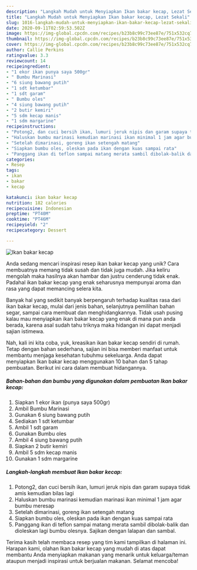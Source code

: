 ```yaml
---
description: "Langkah Mudah untuk Menyiapkan Ikan bakar kecap, Lezat Sekali"
title: "Langkah Mudah untuk Menyiapkan Ikan bakar kecap, Lezat Sekali"
slug: 1016-langkah-mudah-untuk-menyiapkan-ikan-bakar-kecap-lezat-sekali
date: 2020-09-11T02:59:53.502Z
image: https://img-global.cpcdn.com/recipes/b23b8c99c73ee87e/751x532cq70/ikan-bakar-kecap-foto-resep-utama.jpg
thumbnail: https://img-global.cpcdn.com/recipes/b23b8c99c73ee87e/751x532cq70/ikan-bakar-kecap-foto-resep-utama.jpg
cover: https://img-global.cpcdn.com/recipes/b23b8c99c73ee87e/751x532cq70/ikan-bakar-kecap-foto-resep-utama.jpg
author: Callie Perkins
ratingvalue: 3.3
reviewcount: 14
recipeingredient:
- "1 ekor ikan punya saya 500gr"
- " Bumbu Marinasi"
- "6 siung bawang putih"
- "1 sdt ketumbar"
- "1 sdt garam"
- " Bumbu oles"
- "4 siung bawang putih"
- "2 butir kemiri"
- "5 sdm kecap manis"
- "1 sdm margarine"
recipeinstructions:
- "Potong2, dan cuci bersih ikan, lumuri jeruk nipis dan garam supaya tidak amis kemudian bilas lagi"
- "Haluskan bumbu marinasi kemudian marinasi ikan minimal 1 jam agar bumbu meresap"
- "Setelah dimarinasi, goreng ikan setengah matang"
- "Siapkan bumbu oles, oleskan pada ikan dengan kuas sampai rata"
- "Panggang ikan di teflon sampai matang merata sambil dibolak-balik dan dioleskan lagi bumbu olesnya. Sajikan dengan lalapan dan sambal."
categories:
- Resep
tags:
- ikan
- bakar
- kecap

katakunci: ikan bakar kecap 
nutrition: 182 calories
recipecuisine: Indonesian
preptime: "PT40M"
cooktime: "PT46M"
recipeyield: "2"
recipecategory: Dessert

---
```



![Ikan bakar kecap](https://img-global.cpcdn.com/recipes/b23b8c99c73ee87e/751x532cq70/ikan-bakar-kecap-foto-resep-utama.jpg)

Anda sedang mencari inspirasi resep ikan bakar kecap yang unik? Cara membuatnya memang tidak susah dan tidak juga mudah. Jika keliru mengolah maka hasilnya akan hambar dan justru cenderung tidak enak. Padahal ikan bakar kecap yang enak seharusnya mempunyai aroma dan rasa yang dapat memancing selera kita.

Banyak hal yang sedikit banyak berpengaruh terhadap kualitas rasa dari ikan bakar kecap, mulai dari jenis bahan, selanjutnya pemilihan bahan segar, sampai cara membuat dan menghidangkannya. Tidak usah pusing kalau mau menyiapkan ikan bakar kecap yang enak di mana pun anda berada, karena asal sudah tahu triknya maka hidangan ini dapat menjadi sajian istimewa.




Nah, kali ini kita coba, yuk, kreasikan ikan bakar kecap sendiri di rumah. Tetap dengan bahan sederhana, sajian ini bisa memberi manfaat untuk membantu menjaga kesehatan tubuhmu sekeluarga. Anda dapat menyiapkan Ikan bakar kecap menggunakan 10 bahan dan 5 tahap pembuatan. Berikut ini cara dalam membuat hidangannya.

<!--inarticleads1-->

##### Bahan-bahan dan bumbu yang digunakan dalam pembuatan Ikan bakar kecap:

1. Siapkan 1 ekor ikan (punya saya 500gr)
1. Ambil  Bumbu Marinasi
1. Gunakan 6 siung bawang putih
1. Sediakan 1 sdt ketumbar
1. Ambil 1 sdt garam
1. Gunakan  Bumbu oles
1. Ambil 4 siung bawang putih
1. Siapkan 2 butir kemiri
1. Ambil 5 sdm kecap manis
1. Gunakan 1 sdm margarine




<!--inarticleads2-->

##### Langkah-langkah membuat Ikan bakar kecap:

1. Potong2, dan cuci bersih ikan, lumuri jeruk nipis dan garam supaya tidak amis kemudian bilas lagi
1. Haluskan bumbu marinasi kemudian marinasi ikan minimal 1 jam agar bumbu meresap
1. Setelah dimarinasi, goreng ikan setengah matang
1. Siapkan bumbu oles, oleskan pada ikan dengan kuas sampai rata
1. Panggang ikan di teflon sampai matang merata sambil dibolak-balik dan dioleskan lagi bumbu olesnya. Sajikan dengan lalapan dan sambal.




Terima kasih telah membaca resep yang tim kami tampilkan di halaman ini. Harapan kami, olahan Ikan bakar kecap yang mudah di atas dapat membantu Anda menyiapkan makanan yang menarik untuk keluarga/teman ataupun menjadi inspirasi untuk berjualan makanan. Selamat mencoba!
